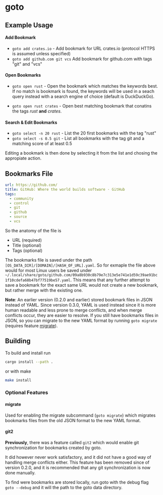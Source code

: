 # goto
## Example Usage
#### Add Bookmark
- `goto add crates.io` - Add bookmark for URL crates.io (protocol HTTPS is assumed unless specified)
- `goto add github.com git vcs` Add bookmark for github.com with tags "git" and "vcs"
#### Open Bookmarks
- `goto open rust` - Open the bookmark which matches the keywords best. If no match is bookmark is
found, the keywords will be used in a seach query instead with a search engine of choice
 (default is DuckDuckGo).

- `goto open rust crates` - Open best matching bookmark that conatins the tags _rust_ **and** _crates_.
#### Search & Edit Bookmarks
- `goto select -n 20 rust` - List the 20 first bookmarks with the tag "rust"
- `goto select -s 0.5 git` - List all bookmarks with the tag git and a matching score of at least 0.5

Editing a bookmark is then done by selecting it from the list and chosing the appropiate action.
## Bookmarks File
```yaml
url: https://github.com/
title: GitHub: Where the world builds software · GitHub
tags:
  - community
  - control
  - git
  - github
  - source
  - vcs
```

So the anatomy of the file is
- URL (required)
- Title (optional)
- Tags (optional)

The bookmarks file is saved under the path `[OS_DATA_DIR]/[DOMAIN]/[HASH_OF_URL].yaml`. So for
exmaple the file above would for most Linux users be saved under
`~/.local/share/goto/github.com/09a8b930c8b79e7c313e5e741e1d59c39ae91bc1f10cdefa68b47bf77519be57.yaml`.
This means that any further attempt to save a bookmark for the exact same URL would not create a new
bookmark, but rather merge with the existing one.

**Note**: An earlier version (0.2.0 and earlier) stored bookmark files in JSON instead of YAML.
Since version 0.3.0, YAML is used instead since it is more human readable and less prone to merge
conflicts, and when merge conflicts occur, they are easier to resolve. If you still have bookmarks
files in JSON, so you can migrate to the new YAML format by running `goto migrate` (requires feature
[migrate](README.md#migrate)).

## Building
To build and install run
```sh
cargo install --path .
```
or with make
```sh
make install
```

### Optional Features
#### migrate
Used for enabling the migrate subcommand (`goto migrate`) which migrates bookmarks files from the
old JSON format to the new YAML format.

#### git2
**Previously**, there was a feature called `git2` which would enable git synchronization for
bookmarks created by goto.

It did however never work satisfactory, and it did not have a good way of handling merge conflicts
either. This feature has been removed since of version 0.2.0, and it is recommended that any git
synchronization is now done manually.

To find were bookmarks are stored locally, run goto with the debug flag `goto --debug` and it will
the path to the goto data directory.